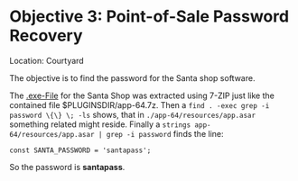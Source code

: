 # Objective 3: Point-of-Sale Password Recovery
Location: Courtyard

The objective is to find the password for the Santa shop software.

The [.exe-File](https://download.holidayhackchallenge.com/2020/santa-shop/santa-shop.exe) for the Santa Shop was extracted using 7-ZIP just like the contained file $PLUGINSDIR/app-64.7z.
Then a `find . -exec grep -i password \{\} \; -ls` shows, that in `./app-64/resources/app.asar` something related might reside.
Finally a `strings app-64/resources/app.asar | grep -i password` finds the line:

    const SANTA_PASSWORD = 'santapass';
So the password is **santapass**.
<!--stackedit_data:
eyJoaXN0b3J5IjpbLTExNjYxNTc2NjYsLTY2MjY5NTg4OCwtMj
A5NDY4MDczNSw2NzczODc4NTNdfQ==
-->